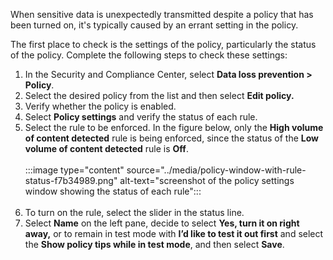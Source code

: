 When sensitive data is unexpectedly transmitted despite a policy that has been turned on, it's typically caused by an errant setting in the policy.

The first place to check is the settings of the policy, particularly the status of the policy. Complete the following steps to check these settings:

1.  In the Security and Compliance Center, select **Data loss prevention &gt; Policy**.
2.  Select the desired policy from the list and then select **Edit policy.**
3.  Verify whether the policy is enabled.
4.  Select **Policy settings** and verify the status of each rule.
5.  Select the rule to be enforced. In the figure below, only the **High volume of content detected** rule is being enforced, since the status of the **Low volume of content detected** rule is **Off**.<br><br>:::image type="content" source="../media/policy-window-with-rule-status-f7b34989.png" alt-text="screenshot of the policy settings window showing the status of each rule":::
    <br><br>
6.  To turn on the rule, select the slider in the status line.
7.  Select **Name** on the left pane, decide to select **Yes, turn it on right away,** or to remain in test mode with **I’d like to test it out first** and select the **Show policy tips while in test mode**, and then select **Save**.
